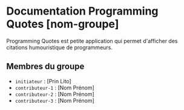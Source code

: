 # Documentation Programming Quotes [nom-groupe]

Programming Quotes est petite application qui permet d'afficher des citations humouristique de programmeurs. 
    
## Membres du groupe

- `initiateur` : [Prin Lito]
- `contributeur-1` : [Nom Prénom]
- `contributeur-2` : [Nom Prénom]
- `contributeur-3` : [Nom Prénom]
